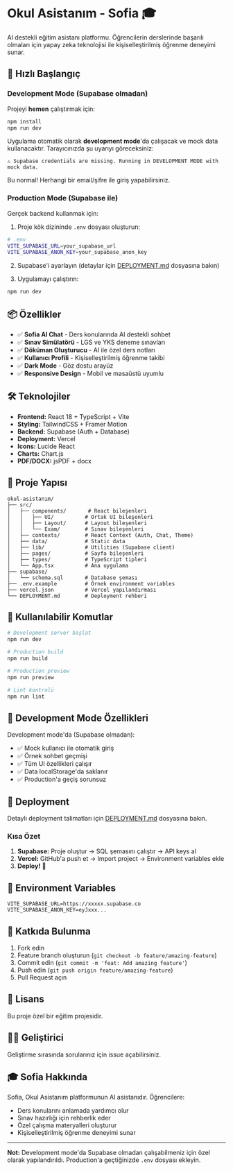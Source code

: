 # Okul Asistanım - Sofia 🎓

AI destekli eğitim asistanı platformu. Öğrencilerin derslerinde başarılı olmaları için yapay zeka teknolojisi ile kişiselleştirilmiş öğrenme deneyimi sunar.

## 🚀 Hızlı Başlangıç

### Development Mode (Supabase olmadan)

Projeyi **hemen** çalıştırmak için:

```bash
npm install
npm run dev
```

Uygulama otomatik olarak **development mode**'da çalışacak ve mock data kullanacaktır. Tarayıcınızda şu uyarıyı göreceksiniz:

```
⚠️ Supabase credentials are missing. Running in DEVELOPMENT MODE with mock data.
```

Bu normal! Herhangi bir email/şifre ile giriş yapabilirsiniz.

### Production Mode (Supabase ile)

Gerçek backend kullanmak için:

1. Proje kök dizininde `.env` dosyası oluşturun:

```bash
# .env
VITE_SUPABASE_URL=your_supabase_url
VITE_SUPABASE_ANON_KEY=your_supabase_anon_key
```

2. Supabase'i ayarlayın (detaylar için [DEPLOYMENT.md](DEPLOYMENT.md) dosyasına bakın)

3. Uygulamayı çalıştırın:

```bash
npm run dev
```

## 📦 Özellikler

- ✅ **Sofia AI Chat** - Ders konularında AI destekli sohbet
- ✅ **Sınav Simülatörü** - LGS ve YKS deneme sınavları
- ✅ **Döküman Oluşturucu** - AI ile özel ders notları
- ✅ **Kullanıcı Profili** - Kişiselleştirilmiş öğrenme takibi
- ✅ **Dark Mode** - Göz dostu arayüz
- ✅ **Responsive Design** - Mobil ve masaüstü uyumlu

## 🛠️ Teknolojiler

- **Frontend:** React 18 + TypeScript + Vite
- **Styling:** TailwindCSS + Framer Motion
- **Backend:** Supabase (Auth + Database)
- **Deployment:** Vercel
- **Icons:** Lucide React
- **Charts:** Chart.js
- **PDF/DOCX:** jsPDF + docx

## 📁 Proje Yapısı

```
okul-asistanım/
├── src/
│   ├── components/       # React bileşenleri
│   │   ├── UI/          # Ortak UI bileşenleri
│   │   ├── Layout/      # Layout bileşenleri
│   │   └── Exam/        # Sınav bileşenleri
│   ├── contexts/        # React Context (Auth, Chat, Theme)
│   ├── data/            # Static data
│   ├── lib/             # Utilities (Supabase client)
│   ├── pages/           # Sayfa bileşenleri
│   ├── types/           # TypeScript tipleri
│   └── App.tsx          # Ana uygulama
├── supabase/
│   └── schema.sql       # Database şeması
├── .env.example         # Örnek environment variables
├── vercel.json          # Vercel yapılandırması
└── DEPLOYMENT.md        # Deployment rehberi
```

## 🔧 Kullanılabilir Komutlar

```bash
# Development server başlat
npm run dev

# Production build
npm run build

# Production preview
npm run preview

# Lint kontrolü
npm run lint
```

## 🎯 Development Mode Özellikleri

Development mode'da (Supabase olmadan):

- ✅ Mock kullanıcı ile otomatik giriş
- ✅ Örnek sohbet geçmişi
- ✅ Tüm UI özellikleri çalışır
- ✅ Data localStorage'da saklanır
- ✅ Production'a geçiş sorunsuz

## 🚢 Deployment

Detaylı deployment talimatları için [DEPLOYMENT.md](DEPLOYMENT.md) dosyasına bakın.

### Kısa Özet

1. **Supabase:** Proje oluştur → SQL şemasını çalıştır → API keys al
2. **Vercel:** GitHub'a push et → Import project → Environment variables ekle
3. **Deploy!** 🎉

## 🔐 Environment Variables

```env
VITE_SUPABASE_URL=https://xxxxx.supabase.co
VITE_SUPABASE_ANON_KEY=eyJxxx...
```

## 🤝 Katkıda Bulunma

1. Fork edin
2. Feature branch oluşturun (`git checkout -b feature/amazing-feature`)
3. Commit edin (`git commit -m 'feat: Add amazing feature'`)
4. Push edin (`git push origin feature/amazing-feature`)
5. Pull Request açın

## 📝 Lisans

Bu proje özel bir eğitim projesidir.

## 👨‍💻 Geliştirici

Geliştirme sırasında sorularınız için issue açabilirsiniz.

## 🎓 Sofia Hakkında

Sofia, Okul Asistanım platformunun AI asistanıdır. Öğrencilere:

- Ders konularını anlamada yardımcı olur
- Sınav hazırlığı için rehberlik eder
- Özel çalışma materyalleri oluşturur
- Kişiselleştirilmiş öğrenme deneyimi sunar

---

**Not:** Development mode'da Supabase olmadan çalışabilmeniz için özel olarak yapılandırıldı. Production'a geçtiğinizde `.env` dosyası ekleyin.
